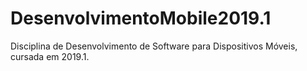 # DesenvolvimentoMobile2019.1
Disciplina de Desenvolvimento de Software para Dispositivos Móveis, cursada em 2019.1.
